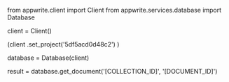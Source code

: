 from appwrite.client import Client
from appwrite.services.database import Database

client = Client()

(client
  .set_project('5df5acd0d48c2')
)

database = Database(client)

result = database.get_document('[COLLECTION_ID]', '[DOCUMENT_ID]')
